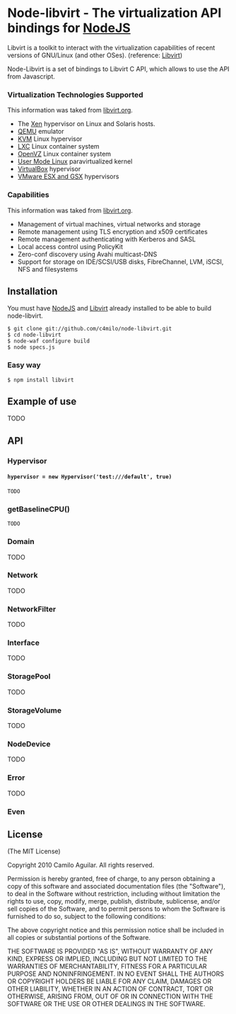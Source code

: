 # Node-libvirt - The virtualization API bindings for [NodeJS][nodejs_home]
Libvirt is a toolkit to interact with the virtualization capabilities
of recent versions of GNU/Linux (and other OSes). (reference: [Libvirt][libvirt_home])

Node-Libvirt is a set of bindings to Libvirt C API, which allows to use the API from Javascript.

### Virtualization Technologies Supported
This information was taked from [libvirt.org][libvirt_home].

   * The [Xen][xen_home] hypervisor on Linux and Solaris hosts.
   * [QEMU][qemu_home] emulator
   * [KVM][kvm_home] Linux hypervisor
   * [LXC][lxc_home] Linux container system
   * [OpenVZ][openvz_home] Linux container system
   * [User Mode Linux][user_mode_linux_home] paravirtualized kernel
   * [VirtualBox][virtualbox_home] hypervisor
   * [VMware ESX and GSX][vmware_home] hypervisors


### Capabilities
This information was taked from [libvirt.org][libvirt_home].

   * Management of virtual machines, virtual networks and storage
   * Remote management using TLS encryption and x509 certificates
   * Remote management authenticating with Kerberos and SASL
   * Local access control using PolicyKit
   * Zero-conf discovery using Avahi multicast-DNS
   * Support for storage on IDE/SCSI/USB disks, FibreChannel, LVM, iSCSI, NFS and filesystems

## Installation
You must have [NodeJS][nodejs_dev] and [Libvirt][libvirt_dev] already installed to be able to build node-libvirt.

    $ git clone git://github.com/c4milo/node-libvirt.git
    $ cd node-libvirt
    $ node-waf configure build
    $ node specs.js

### Easy way
    $ npm install libvirt

## Example of use
TODO

## API

### Hypervisor
#### `hypervisor = new Hypervisor('test:///default', true)`
    TODO
### getBaselineCPU()
    TODO
###

###
### Domain
TODO
### Network
TODO
### NetworkFilter
TODO
### Interface
TODO
### StoragePool
TODO
### StorageVolume
TODO
### NodeDevice
TODO
### Error
TODO
### Even


## License
(The MIT License)

Copyright 2010 Camilo Aguilar. All rights reserved.

Permission is hereby granted, free of charge, to any person obtaining a copy
of this software and associated documentation files (the "Software"), to
deal in the Software without restriction, including without limitation the
rights to use, copy, modify, merge, publish, distribute, sublicense, and/or
sell copies of the Software, and to permit persons to whom the Software is
furnished to do so, subject to the following conditions:

The above copyright notice and this permission notice shall be included in
all copies or substantial portions of the Software.

THE SOFTWARE IS PROVIDED "AS IS", WITHOUT WARRANTY OF ANY KIND, EXPRESS OR
IMPLIED, INCLUDING BUT NOT LIMITED TO THE WARRANTIES OF MERCHANTABILITY,
FITNESS FOR A PARTICULAR PURPOSE AND NONINFRINGEMENT. IN NO EVENT SHALL THE
AUTHORS OR COPYRIGHT HOLDERS BE LIABLE FOR ANY CLAIM, DAMAGES OR OTHER
LIABILITY, WHETHER IN AN ACTION OF CONTRACT, TORT OR OTHERWISE, ARISING
FROM, OUT OF OR IN CONNECTION WITH THE SOFTWARE OR THE USE OR OTHER DEALINGS
IN THE SOFTWARE.

[nodejs_home]: http://www.nodejs.org
[nodejs_dev]: http://github.com/ry/node
[libvirt_home]: http://www.libvirt.org
[libvirt_dev]: http://libvirt.org/deployment.html
[xen_home]: http://www.cl.cam.ac.uk/Research/SRG/netos/xen/index.html
[qemu_home]: http://wiki.qemu.org/Index.html
[kvm_home]: http://www.linux-kvm.org
[lxc_home]: http://lxc.sourceforge.net/
[openvz_home]: http://openvz.org/
[user_mode_linux_home]: http://user-mode-linux.sourceforge.net/
[virtualbox_home]: http://www.virtualbox.org/
[vmware_home]: http://www.vmware.com/
[wiki_examples]: http://github.com/c4milo/node-libvirt/wikis/examples
[wiki_api]: http://github.com/c4milo/node-libvirt/wikis/api

